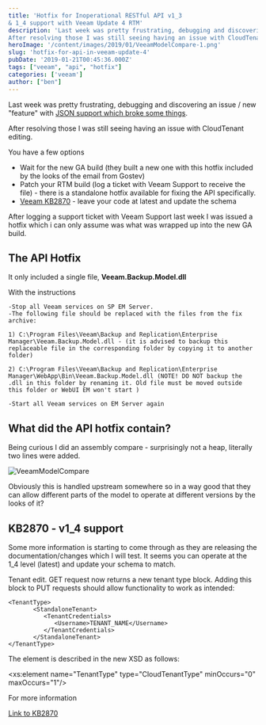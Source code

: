 ```yaml
---
title: 'Hotfix for Inoperational RESTful API v1_3 
& 1_4 support with Veeam Update 4 RTM'
description: 'Last week was pretty frustrating, debugging and discovering an issue / new "feature" with JSON support which broke some things.
After resolving those I was still seeing having an issue with CloudTenant editing. '
heroImage: '/content/images/2019/01/VeeamModelCompare-1.png'
slug: 'hotfix-for-api-in-veeam-update-4'
pubDate: '2019-01-21T00:45:36.000Z'
tags: ["veeam", "api", "hotfix"] 
categories: ['veeam']
author: ["ben"]
---
```


Last week was pretty frustrating, debugging and discovering an issue / new "feature" with [JSON support which broke some things](https://benyoung.blog/node-root-does-not-exist-veeam-api-with-update-4/).

After resolving those I was still seeing having an issue with CloudTenant editing. 

You have a few options

- Wait for the new GA build (they built a new one with this hotfix included by the looks of the email from Gostev)
- Patch your RTM build (log a ticket with Veeam Support to receive the file) - there is a standalone hotfix available for fixing the API specifically.
- [Veeam KB2870](https://www.veeam.com/kb2870) - leave your code at latest and update the schema

After logging a support ticket with Veeam Support last week I was issued a hotfix which i can only assume was what was wrapped up into the new GA build.

## The API Hotfix

It only included a single file, **Veeam.Backup.Model.dll**

With the instructions

```
-Stop all Veeam services on SP EM Server.
-The following file should be replaced with the files from the fix archive:
    
1) C:\Program Files\Veeam\Backup and Replication\Enterprise Manager\Veeam.Backup.Model.dll - (it is advised to backup this replaceable file in the corresponding folder by copying it to another folder)

2) C:\Program Files\Veeam\Backup and Replication\Enterprise Manager\WebApp\Bin\Veeam.Backup.Model.dll (NOTE! DO NOT backup the .dll in this folder by renaming it. Old file must be moved outside this folder or WebUI ЕМ won't start )
    
-Start all Veeam services on EM Server again

```

## What did the API hotfix contain?

Being curious I did an assembly compare - surprisingly not a heap, literally two lines were added.

![VeeamModelCompare](/content/images/2019/01/VeeamModelCompare.png)

Obviously this is handled upstream somewhere so in a way good that they can allow different parts of the model to operate at different versions by the looks of it?

## KB2870 - v1_4 support

Some more information is starting to come through as they are releasing the documentation/changes which I will test. It seems you can operate at the 1_4 level (latest) and update your schema to match.

Tenant edit. GET request now returns a new tenant type block. Adding this block to PUT requests should allow functionality to work as intended:

```
<TenantType>
       <StandaloneTenant>
          <TenantCredentials>
             <Username>TENANT_NAME</Username>
          </TenantCredentials>
       </StandaloneTenant>
</TenantType>   

```

The element is described in the new XSD as follows:

<xs:element name="TenantType" type="CloudTenantType" minOccurs="0" maxOccurs="1"/>

For more information

[Link to KB2870](https://www.veeam.com/kb2870)

